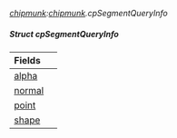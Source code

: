 _[chipmunk](../../modules/chipmunk/chipmunk-module.md):[chipmunk](../../modules/chipmunk/chipmunk-module.md).cpSegmentQueryInfo_
##### Struct cpSegmentQueryInfo

| Fields | |
|:---|:---|
| [alpha](chipmunk-cpsegmentqueryinfo-alpha.md) |  |
| [normal](chipmunk-cpsegmentqueryinfo-normal.md) |  |
| [point](chipmunk-cpsegmentqueryinfo-point.md) |  |
| [shape](chipmunk-cpsegmentqueryinfo-shape.md) |  |
